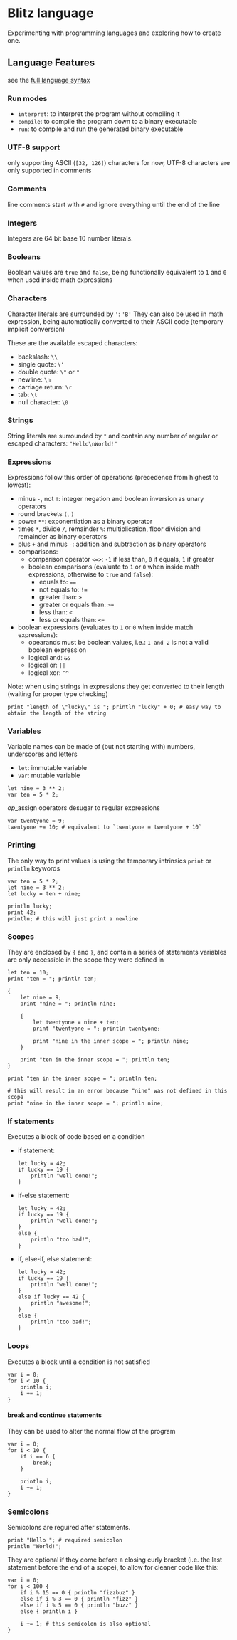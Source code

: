 # Blitz language

Experimenting with programming languages and exploring how to create one.

## Language Features

see the [full language syntax](SYNTAX.ebnf)

### Run modes

- `interpret`: to interpret the program without compiling it
- `compile`: to compile the program down to a binary executable
- `run`: to compile and run the generated binary executable

### UTF-8 support

only supporting ASCII (`[32, 126]`) characters for now, UTF-8 characters are only supported in comments

### Comments

line comments start with `#` and ignore everything until the end of the line

### Integers

Integers are 64 bit base 10 number literals.

### Booleans

Boolean values are `true` and `false`, being functionally equivalent to `1` and `0` when used inside math expressions

### Characters

Character literals are surrounded by `'`: `'B'`
They can also be used in math expression, being automatically converted to their ASCII code (temporary implicit conversion)

These are the available escaped characters:

- backslash: `\\`
- single quote: `\'`
- double quote: `\"` or `"`
- newline: `\n`
- carriage return: `\r`
- tab: `\t`
- null character: `\0`

### Strings

String literals are surrounded by `"` and contain any number of regular or escaped characters: `"Hello\nWorld!"`

### Expressions

Expressions follow this order of operations (precedence from highest to lowest):

- minus `-`, not `!`: integer negation and boolean inversion as unary operators
- round brackets `(`, `)`
- power `**`: exponentiation as a binary operator
- times `*`, divide `/`, remainder `%`: multiplication, floor division and remainder as binary operators
- plus `+` and minus `-`: addition and subtraction as binary operators
- comparisons:
    - comparison operator `<=>`: `-1` if less than, `0` if equals, `1` if greater
    - boolean comparisons (evaluate to `1` or `0` when inside math expressions, otherwise to `true` and `false`):
        - equals to: `==`
        - not equals to: `!=`
        - greater than: `>`
        - greater or equals than: `>=`
        - less than: `<`
        - less or equals than: `<=`
- boolean expressions (evaluates to `1` or `0` when inside match expressions):
    - opearands must be boolean values, i.e.: `1 and 2` is not a valid boolean expression
    - logical and: `&&`
    - logical or: `||`
    - logical xor: `^^`

Note: when using strings in expressions they get converted to their length (waiting for proper type checking)

```blitz
print "length of \"lucky\" is "; println "lucky" + 0; # easy way to obtain the length of the string
```

### Variables

Variable names can be made of (but not starting with) numbers, underscores and letters

- `let`: immutable variable
- `var`: mutable variable

``` blitz
let nine = 3 ** 2;
var ten = 5 * 2;
```

*op*_assign operators desugar to regular expressions

```blitz
var twentyone = 9;
twentyone += 10; # equivalent to `twentyone = twentyone + 10`
```

### Printing

The only way to print values is using the temporary intrinsics `print` or `println` keywords

``` blitz
var ten = 5 * 2;
let nine = 3 ** 2;
let lucky = ten + nine;

println lucky;
print 42;
println; # this will just print a newline
```

### Scopes

They are enclosed by `{` and `}`, and contain a series of statements
variables are only accessible in the scope they were defined in

```blitz
let ten = 10;
print "ten = "; println ten;

{
    let nine = 9;
    print "nine = "; println nine;

    {
        let twentyone = nine + ten;
        print "twentyone = "; println twentyone;

        print "nine in the inner scope = "; println nine;
    }

    print "ten in the inner scope = "; println ten;
}

print "ten in the inner scope = "; println ten;

# this will result in an error because "nine" was not defined in this scope
print "nine in the inner scope = "; println nine;
```

### If statements

Executes a block of code based on a condition

- if statement:

    ```blitz
    let lucky = 42;
    if lucky == 19 {
        println "well done!";
    }
    ```

- if-else statement:

    ```blitz
    let lucky = 42;
    if lucky == 19 {
        println "well done!";
    }
    else {
        println "too bad!";
    }
    ```

- if, else-if, else statement:

    ```blitz
    let lucky = 42;
    if lucky == 19 {
        println "well done!";
    }
    else if lucky == 42 {
        println "awesome!";
    }
    else {
        println "too bad!";
    }
    ```

### Loops

Executes a block until a condition is not satisfied

```blitz
var i = 0;
for i < 10 {
    println i;
    i += 1;
}
```

#### break and continue statements

They can be used to alter the normal flow of the program

```blitz
var i = 0;
for i < 10 {
    if i == 6 {
        break;
    }

    println i;
    i += 1;
}
```

### Semicolons

Semicolons are reguired after statements.

```blitz
print "Hello "; # required semicolon
println "World!";
```

They are optional if they come before a closing curly bracket (i.e. the last statement before the end of a scope),
to allow for cleaner code like this:

```blitz
var i = 0;
for i < 100 {
    if i % 15 == 0 { println "fizzbuz" }
    else if i % 3 == 0 { println "fizz" }
    else if i % 5 == 0 { println "buzz" }
    else { println i }

    i += 1; # this semicolon is also optional
}
```
